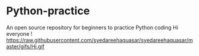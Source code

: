 # Python-practice
An open source repository for beginners to practice Python coding
Hi everyone ! https://raw.githubusercontent.com/syedareehaquasar/syedareehaquasar/master/gifs/Hi.gif
